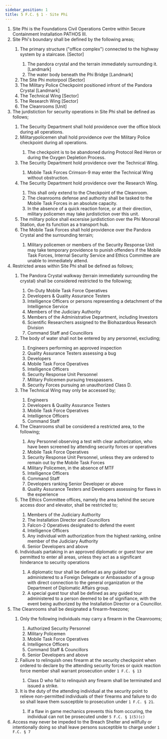 ```yaml
---
sidebar_position: 1
title: 5 F.C. § 1 - Site Phi
---
```


<ol type="1">
	<li>Site Phi is the Foundations Civil Operations Centre within Secure Containment Installation PATHOS III.</li>
	<li>Site Phi's boundary shall be defined by the following areas;</li>
	<ol style={{'list-style' : 'lower-alpha'}}>
		<li>The primary structure ("office complex") connected to the highway system by a staircase.  [Sector]</li>
		<ol style={{'list-style' : 'lower-roman'}}>
			<li>The pandora crystal and the terrain immediately surrounding it. [Landmark]</li>
			<li>The water body beneath the Phi Bridge [Landmark]</li>
		</ol>
		<li>The Site Phi motorpool [Sector]</li>
		<li>The Military Police Checkpoint positioned infront of the Pandora Crystal [Landmark]</li>
		<li>The Technical Wing [Sector]</li>
		<li>The Research Wing [Sector]</li>
		<li>The Cleanrooms [Unit]</li>
	</ol>
	<li>The jurdistiction for security operations in Site Phi shall be defined as follows;</li>
	<ol style={{'list-style' : 'lower-alpha'}}>
		<li>The Security Department shall hold providence over the office block during all operations.</li>
		<li>Militarypolicemen shall hold providence over the Military Police checkpoint during all operations.</li>
		<ol style={{'list-style' : 'lower-roman'}}>
			<li>The checkpoint is to be abandoned during Protocol Red Heron or during the Oxygen Depletion Process.</li>
		</ol>
		<li>The Security Department hold providence over the Technical Wing.</li>
		<ol style={{'list-style' : 'lower-roman'}}>
			<li>Mobile Task Forces Crimson-9 may enter the Technical Wing without obstruction.</li>
		</ol>
		<li>The Security Department hold providence over the Research Wing.</li>
		<ol style={{'list-style' : 'lower-roman'}}>
			<li>This shall only extend to the Checkpoint of the Cleanroom.</li>
			<li>The cleanrooms defense and authority shall be tasked to the Mobile Task Forces in an absolute capacity.</li>
			<li>In the absence of a quick reaction force, or at their direction, military policemen may take jurdistiction over this unit.</li>
		</ol>	
		<li>The military police shall excersise jurdistiction over the Phi Monorail Station, due its function as a transport hub.</li>
		<li>The Mobile Task Forces shall hold providence over the Pandora Crystal and the surrounding terrain;</li>
		<ol style={{'list-style' : 'lower-roman'}}>
			<li>Military policemen or members of the Security Response Unit may take temporary providence to punish offenders if the Mobile Task Forces, Internal Security Service and Ethics Committee are unable to immediately attend.</li>
		</ol>
	</ol>
	<li>Restricted areas within Site Phi shall be defined as follows;</li>
	<ol style={{'list-style' : 'lower-alpha'}}>
		<li>The Pandora Crystal walkway (terrain immediately surrounding the crystal) shall be considered restricted to the following;</li>
		<ol style={{'list-style' : 'lower-roman'}}>
			<li>On-Duty Mobile Task Force Operatives</li>
			<li>Developers & Quality Assurance Testers</li>
			<li>Intelligence Officers or persons representing a detachment of the Intelligence Service</li>
			<li>Members of the Judiciary Authority</li>
			<li>Members of the Administrative Department, including Investors</li>
			<li>Scientific Researchers assigned to the Biohazardous Research Division</li>
			<li>Command Staff and Councillors</li>
		</ol>
		<li>The body of water shall not be entered by any personnel, excluding;</li>
		<ol style={{'list-style' : 'lower-roman'}}>
			<li>Engineers performing an approved inspection</li>
			<li>Quality Assurance Testers assessing a bug</li>
			<li>Developers</li>
			<li>Mobile Task Force Operatives</li>
			<li>Intelligence Officers</li>
			<li>Security Response Unit Personnel</li>
			<li>Military Policemen pursuing tresspassers.</li>
			<li>Security Forces pursuing an unauthorized Class D.</li>
		</ol>
		<li>The Technical Wing may only be accessed by;</li>
		<ol style={{'list-style' : 'lower-roman'}}>
			<li>Engineers</li>
			<li>Developers & Quality Assurance Testers</li>
			<li>Mobile Task Force Operatives</li>
			<li>Intelligence Officers</li>
			<li>Command Staff</li>
		</ol>
		<li>The Cleanrooms shall be considered a restricted area, to the following;</li>
		<ol style={{'list-style' : 'lower-roman'}}>
			<li>Any Personnel observing a test with clear authorization, who have been screened by attending security forces or operatives</li>
			<li>Mobile Task Force Operatives</li>
			<li>Security Response Unit Personnel, unless they are ordered to remain out by the Mobile Task Forces</li>
			<li>Military Policemen, in the absence of MTF</li>
			<li>Intelligence Officers</li>
			<li>Command Staff</li>
			<li>Developers ranking Senior Developer or above</li>
			<li>Quality Assurance Testers and Developers assessing for flaws in the experience</li>
		</ol>
		<li>The Ethics Committee offices, namely the area behind the secure access door and elevator, shall be restricted to;</li>
		<ol style={{'list-style' : 'lower-roman'}}>
			<li>Members of the Judiciary Authority</li>
			<li>The Installation Director and Councillors</li>
			<li>Falcon-2 Operatives designated to defend the event</li>
			<li>Intelligence Officers</li>
			<li>Any individual with authorization from the highest ranking, online member of the Judiciary Authority</li>
			<li>Senior Developers and above</li>
		</ol>
		<li>Individuals partaking in an approved diplomatic or guest tour are permitted to enter all areas, unless they act as a significant hinderance to security operations</li>
		<ol style={{'list-style' : 'lower-roman'}}>
			<li>A diplomatic tour shall be defined as any guided tour administered to a Foreign Delegate or Ambassador of a group with direct connection to the general organization or the Department of Diplomatic Affairs group.</li>
			<li>A special guest tour shall be defined as any guided tour administered to a person deemed to be of signifiance, with the event being authorized by the Installation Director or a Councillor.</li>
		</ol>
	</ol>
	<li>The Cleanrooms shall be designated a firearm-freezone;</li>
	<ol style={{'list-style' : 'lower-alpha'}}>
		<li>Only the following individuals may carry a firearm in the Cleanrooms;</li>
		<ol style={{'list-style' : 'lower-roman'}}>
			<li>Authorized Security Personnel</li>
			<li>Military Policemen</li>
			<li>Mobile Task Force Operatives</li>
			<li>Intelligence Officers</li>
			<li>Command Staff & Councillors</li>
			<li>Senior Developers and above</li>
		</ol>
		<li>Failiure to relinquish ones firearm at the security checkpoint when ordered to declare by the attending security forces or quick reaction force member shall warrant prosecution under <code>1 F.C. § 13</code></li>
		<ol style={{'list-style' : 'lower-roman'}}>
			<li>Class D who fail to relinquish any firearm shall be terminated and issued a strike.</li>
		</ol>
		<li>It is the duty of the attending individual at the security point to relieve non-permitted individuals of their firearms and failure to do so shall leave them susceptble to prosecution under <code>1 F.C. § 21</code>.</li>
		<ol style={{'list-style' : 'lower-roman'}}>
			<li>If a flaw in game mechanics prevents this from occuring, the individual can not be prosecuted under <code>5 F.C. § 1(5)(c)</code></li>
		</ol>
	</ol>
	<li>Access may never be impeded to the Breach Shelter and willfully or intentionally doing so shall leave persons susceptible to charge under <code>1 F.C. § 7</code></li>
</ol>